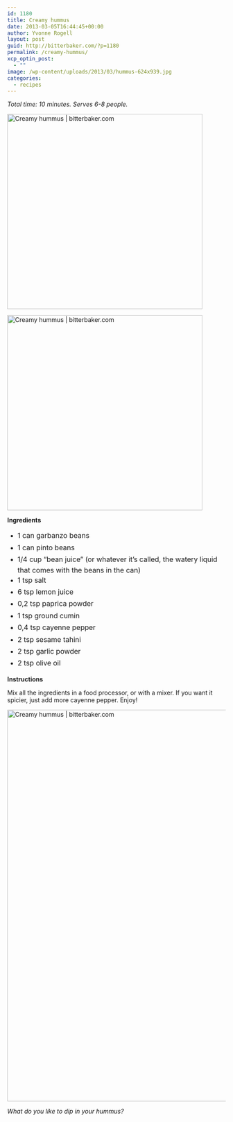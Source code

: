 ```yaml
---
id: 1180
title: Creamy hummus
date: 2013-03-05T16:44:45+00:00
author: Yvonne Rogell
layout: post
guid: http://bitterbaker.com/?p=1180
permalink: /creamy-hummus/
xcp_optin_post:
  - ""
image: /wp-content/uploads/2013/03/hummus-624x939.jpg
categories:
  - recipes
---
```

_Total time: 10 minutes. Serves 6-8 people._

<p class="recipe-icon">
  <img class="pinthis recipe-icon alignright" title="Creamy hummus | bitterbaker.com" alt="Creamy hummus | bitterbaker.com" src="http://bitterbaker.com/images/hummus-recipe2-mini.jpg" width="450" />
</p>

<p class="">
  <img class="pinthis  alignright" title="Creamy hummus | bitterbaker.com" alt="Creamy hummus | bitterbaker.com" src="http://bitterbaker.com/images/hummus-recipe2.jpg" width="450" />
</p>

**Ingredients**

  * <span style="line-height: 1.714285714; font-size: 1rem;">1 can garbanzo beans</span>
  * <span style="line-height: 1.714285714; font-size: 1rem;">1 can pinto beans</span>
  * <span style="line-height: 1.714285714; font-size: 1rem;">1/4 cup &#8220;bean juice&#8221; (or whatever it&#8217;s called, the watery liquid that comes with the beans in the can)</span>
  * <span style="line-height: 1.714285714; font-size: 1rem;">1 tsp salt</span>
  * <span style="line-height: 1.714285714; font-size: 1rem;">6 tsp lemon juice</span>
  * <span style="line-height: 1.714285714; font-size: 1rem;">0,2 tsp paprica powder</span>
  * <span style="line-height: 1.714285714; font-size: 1rem;">1 tsp ground cumin</span>
  * <span style="line-height: 1.714285714; font-size: 1rem;">0,4 tsp cayenne pepper</span>
  * <span style="line-height: 1.714285714; font-size: 1rem;">2 tsp sesame tahini</span>
  * <span style="line-height: 1.714285714; font-size: 1rem;">2 tsp garlic powder</span>
  * <span style="line-height: 1.714285714; font-size: 1rem;">2 tsp olive oil</span>

**Instructions**
  
Mix all the ingredients in a food processor, or with a mixer. If you want it spicier, just add more cayenne pepper. Enjoy!

<img class="pinthis" title="Creamy hummus | bitterbaker.com" alt="Creamy hummus | bitterbaker.com" src="http://bitterbaker.com/images/hummus.jpg" width="600" height="903" />
  
_What do you like to dip in your hummus?_